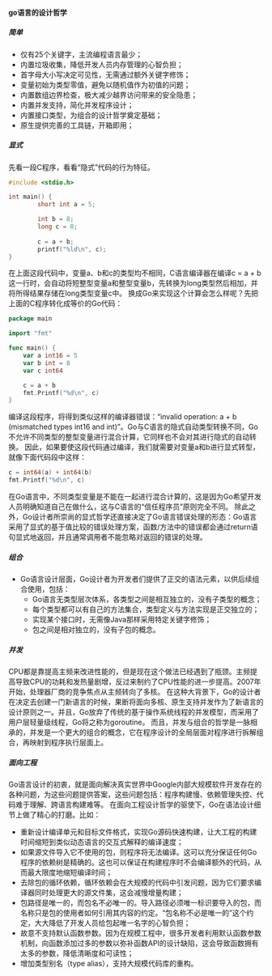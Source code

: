 #### go语言的设计哲学
##### 简单
* 仅有25个关键字，主流编程语言最少；
* 内置垃圾收集，降低开发人员内存管理的心智负担；
* 首字母大小写决定可见性，无需通过额外关键字修饰；
* 变量初始为类型零值，避免以随机值作为初值的问题；
* 内置数组边界检查，极大减少越界访问带来的安全隐患；
* 内置并发支持，简化并发程序设计；
* 内置接口类型，为组合的设计哲学奠定基础；
* 原生提供完善的工具链，开箱即用；
##### 显式
先看一段C程序，看看“隐式”代码的行为特征。
```C
#include <stdio.h>

int main() {
		short int a = 5;

		int b = 8;
		long c = 0;
		
		c = a + b;
		printf("%ld\n", c);
}
```
在上面这段代码中，变量a、b和c的类型均不相同，C语言编译器在编译c = a + b这一行时，会自动将短整型变量a和整型变量b，先转换为long类型然后相加，并将所得结果存储在long类型变量c中。
换成Go来实现这个计算会怎么样呢？先把上面的C程序转化成等价的Go代码：
```go
package main

import "fmt"

func main() {
    var a int16 = 5
    var b int = 8
    var c int64

    c = a + b
    fmt.Printf("%d\n", c)
}
```
编译这段程序，将得到类似这样的编译器错误：“invalid operation: a + b (mismatched types int16 and int)”。Go与C语言的隐式自动类型转换不同，Go不允许不同类型的整型变量进行混合计算，它同样也不会对其进行隐式的自动转换。
因此，如果要使这段代码通过编译，我们就需要对变量a和b进行显式转型，就像下面代码段中这样：
```go
c = int64(a) + int64(b)
fmt.Printf("%d\n", c)
```
在Go语言中，不同类型变量是不能在一起进行混合计算的，这是因为Go希望开发人员明确知道自己在做什么，这与C语言的“信任程序员”原则完全不同。
除此之外，Go设计者所崇尚的显式哲学还直接决定了Go语言错误处理的形态：Go语言采用了显式的基于值比较的错误处理方案，函数/方法中的错误都会通过return语句显式地返回，并且通常调用者不能忽略对返回的错误的处理。
##### 组合
* Go语言设计层面，Go设计者为开发者们提供了正交的语法元素，以供后续组合使用，包括：
    * Go语言无类型层次体系，各类型之间是相互独立的，没有子类型的概念；
    * 每个类型都可以有自己的方法集合，类型定义与方法实现是正交独立的；
    * 实现某个接口时，无需像Java那样采用特定关键字修饰；
    * 包之间是相对独立的，没有子包的概念。
##### 并发
CPU都是靠提高主频来改进性能的，但是现在这个做法已经遇到了瓶颈。主频提高导致CPU的功耗和发热量剧增，反过来制约了CPU性能的进一步提高。2007年开始，处理器厂商的竞争焦点从主频转向了多核。
在这种大背景下，Go的设计者在决定去创建一门新语言的时候，果断将面向多核、原生支持并发作为了新语言的设计原则之一。并且，Go放弃了传统的基于操作系统线程的并发模型，而采用了用户层轻量级线程，Go将之称为goroutine。
而且，并发与组合的哲学是一脉相承的，并发是一个更大的组合的概念，它在程序设计的全局层面对程序进行拆解组合，再映射到程序执行层面上。
##### 面向工程
Go语言设计的初衷，就是面向解决真实世界中Google内部大规模软件开发存在的各种问题，为这些问题提供答案，这些问题包括：程序构建慢、依赖管理失控、代码难于理解、跨语言构建难等。
在面向工程设计哲学的驱使下，Go在语法设计细节上做了精心的打磨。比如：
* 重新设计编译单元和目标文件格式，实现Go源码快速构建，让大工程的构建时间缩短到类似动态语言的交互式解释的编译速度；
* 如果源文件导入它不使用的包，则程序将无法编译。这可以充分保证任何Go程序的依赖树是精确的。这也可以保证在构建程序时不会编译额外的代码，从而最大限度地缩短编译时间；
* 去除包的循环依赖，循环依赖会在大规模的代码中引发问题，因为它们要求编译器同时处理更大的源文件集，这会减慢增量构建；
* 包路径是唯一的，而包名不必唯一的。导入路径必须唯一标识要导入的包，而名称只是包的使用者如何引用其内容的约定。“包名称不必是唯一的”这个约定，大大降低了开发人员给包起唯一名字的心智负担；
* 故意不支持默认函数参数。因为在规模工程中，很多开发者利用默认函数参数机制，向函数添加过多的参数以弥补函数API的设计缺陷，这会导致函数拥有太多的参数，降低清晰度和可读性；
* 增加类型别名（type alias），支持大规模代码库的重构。